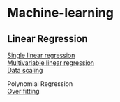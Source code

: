 <h1>Machine-learning</h1>

<h2>Linear Regression</h2>

[Single linear regression](https://github.com/evelyn82/Machine-learning/blob/main/Linear%20Regression/Single%20Linear%20Regression.md)<br>
[Multivariable linear regression](https://github.com/evelyn82/Machine-learning/blob/main/Linear%20Regression/Multivariable%20Linear%20Regression.md)<br>
[Data scaling](https://github.com/evelyn82/Machine-learning/blob/main/Linear%20Regression/Data%20scaling.md)<br>

Polynomial Regression<br>
[Over fitting](https://github.com/evelyn82/Machine-learning/blob/main/Linear%20Regression/Overfitting.md)<br>
